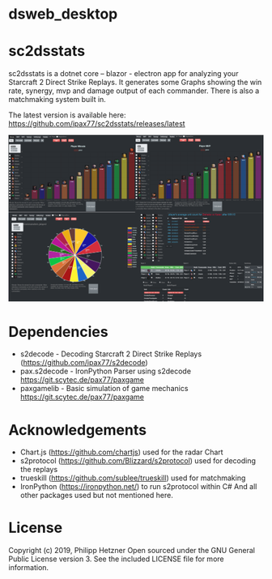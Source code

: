 # dsweb_desktop

# sc2dsstats

sc2dsstats is a dotnet core – blazor - electron app for analyzing your Starcraft 2 Direct Strike Replays. It generates some Graphs showing the win rate, synergy, mvp and damage output of each commander. There is also a matchmaking system built in. 

The latest version is available here: https://github.com/ipax77/sc2dsstats/releases/latest

![sample graph](/images/dsweb_desktop.png)

# Dependencies
* s2decode - Decoding Starcraft 2 Direct Strike Replays (https://github.com/ipax77/s2decode)
* pax.s2decode - IronPython Parser using s2decode https://git.scytec.de/pax77/paxgame
* paxgamelib - Basic simulation of game mechanics https://git.scytec.de/pax77/paxgame

# Acknowledgements
* Chart.js (https://github.com/chartjs) used for the radar Chart
* s2protocol (https://github.com/Blizzard/s2protocol) used for decoding the replays
* trueskill (https://github.com/sublee/trueskill) used for matchmaking
* IronPython (https://ironpython.net/) to run s2protocol within C#
And all other packages used but not mentioned here.


# License

Copyright (c) 2019, Philipp Hetzner
Open sourced under the GNU General Public License version 3. See the included LICENSE file for more information.

